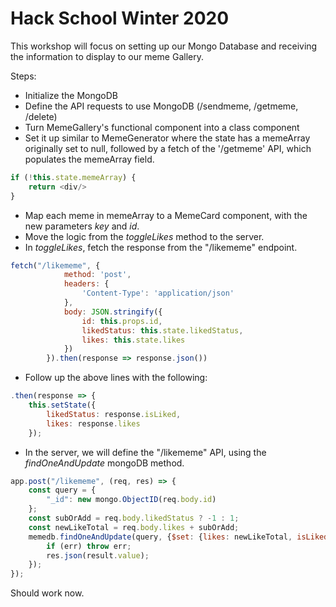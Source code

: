 # Hack School Winter 2020
This workshop will focus on setting up our Mongo Database and receiving the information to display to our meme Gallery.

Steps:
- Initialize the MongoDB
- Define the API requests to use MongoDB (/sendmeme, /getmeme, /delete)
- Turn MemeGallery's functional component into a class component
- Set it up similar to MemeGenerator where the state has a memeArray originally set to null, followed by a fetch of the '/getmeme' API, which populates the memeArray field.
```js
if (!this.state.memeArray) {
    return <div/>
}
```
- Map each meme in memeArray to a MemeCard component, with the new parameters *key* and *id*.
- Move the logic from the *toggleLikes* method to the server. 
- In *toggleLikes*, fetch the response from the "/likememe" endpoint.
```js
fetch("/likememe", {
            method: 'post',
            headers: {
                'Content-Type': 'application/json'
            },
            body: JSON.stringify({
                id: this.props.id,
                likedStatus: this.state.likedStatus,
                likes: this.state.likes
            })
        }).then(response => response.json())
```
- Follow up the above lines with the following:
```js
.then(response => {
    this.setState({
        likedStatus: response.isLiked,
        likes: response.likes
    });
```
- In the server, we will define the "/likememe" API, using the *findOneAndUpdate* mongoDB method.
```js
app.post("/likememe", (req, res) => {
    const query = {
        "_id": new mongo.ObjectID(req.body.id)
    };
    const subOrAdd = req.body.likedStatus ? -1 : 1;
    const newLikeTotal = req.body.likes + subOrAdd;
    memedb.findOneAndUpdate(query, {$set: {likes: newLikeTotal, isLiked: !req.body.likedStatus }}, {returnOriginal:false}, (err, result) => {
        if (err) throw err;
        res.json(result.value);
    });
});
```

Should work now.